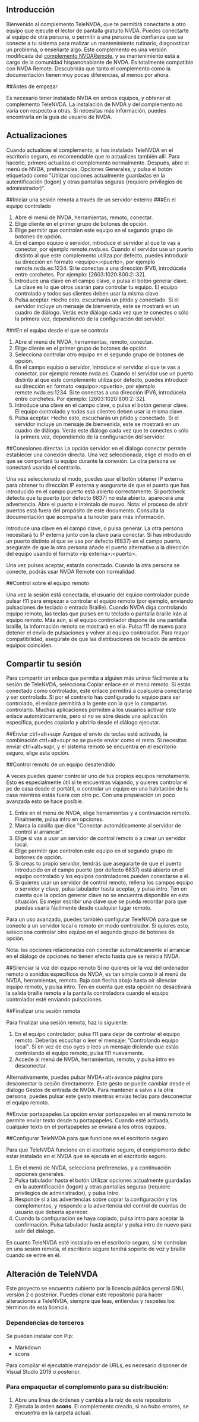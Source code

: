 ## Introducción

Bienvenido al complemento TeleNVDA, que te permitirá conectarte a otro equipo que ejecute el lector de pantalla gratuito NVDA. Puedes conectarte al equipo de otra persona, o permitir a una persona de confianza que se conecte a tu sistema para realizar un mantenimiento rutinario, diagnosticar un problema, o enseñarte algo. Este complemento es una versión modificada del [complemento NVDARemote](https://nvdaremote.com), y su mantenimiento está a cargo de la comunidad hispanohablante de NVDA. Es totalmente compatible con NVDA Remote. Descubrirás que tanto el complemento como la documentación tienen muy pocas diferencias, al menos por ahora.

##Antes de empezar

Es necesario tener instalado NVDA en ambos equipos, y obtener el complemento TeleNVDA.
La instalación de NVDA y del complemento no varía con respecto a otras. Si necesitas más información, puedes encontrarla en la guía de usuario de NVDA.

## Actualizaciones

Cuando actualices el complemento, si has instalado TeleNVDA en el escritorio seguro, es recomendable que lo actualices también allí.
Para hacerlo, primero actualiza el complemento normalmente. Después, abre el menú de NVDA, preferencias, Opciones Generales, y pulsa el botón etiquetado como "Utilizar opciones actualmente guardadas en la autentificación (logon) y otras pantallas seguras (requiere privilegios de administrador)".

##Iniciar una sesión remota a través de un servidor externo
###En el equipo controlado
1. Abre el menú de NVDA, herramientas, remoto, conectar.
2. Elige cliente en el primer grupo de botones de opción.
3. Elige permitir que controlen este equipo en el segundo grupo de botones de opción.
4. En el campo equipo o servidor, introduce el servidor al que te vas a conectar, por ejemplo remote.nvda.es. Cuando el servidor use un puerto distinto al que este complemento utiliza por defecto, puedes introducir su dirección en formato &lt;equipo&gt;:&lt;puerto&gt;, por ejemplo remote.nvda.es:1234. Si te conectas a una dirección IPV6, introdúcela entre corchetes. Por ejemplo: [2603:1020:800:2::32].
5. Introduce una clave en el campo clave, o pulsa el botón generar clave.
La clave es lo que otros usarán para controlar tu equipo.
El equipo controlado y todos sus clientes deben usar la misma clave.
6. Pulsa aceptar. Hecho esto, escucharás un pitido y conectado. Si el servidor incluye un mensaje de bienvenida, este se mostrará en un cuadro de diálogo. Verás este diálogo cada vez que te conectes o sólo la primera vez, dependiendo de la configuración del servidor.

###En el equipo desde el que se controla
1. Abre el menú de NVDA, herramientas, remoto, conectar.
2. Elige cliente en el primer grupo de botones de opción.
3. Selecciona controlar otro equipo en el segundo grupo de botones de opción.
4. En el campo equipo o servidor, introduce el servidor al que te vas a conectar, por ejemplo remote.nvda.es. Cuando el servidor use un puerto distinto al que este complemento utiliza por defecto, puedes introducir su dirección en formato &lt;equipo&gt;:&lt;puerto&gt;, por ejemplo remote.nvda.es:1234. Si te conectas a una dirección IPV6, introdúcela entre corchetes. Por ejemplo: [2603:1020:800:2::32].
5. Introduce una clave en el campo clave, o pulsa el botón generar clave.
El equipo controlado y todos sus clientes deben usar la misma clave.
6. Pulsa aceptar. Hecho esto, escucharás un pitido y conectado. Si el servidor incluye un mensaje de bienvenida, este se mostrará en un cuadro de diálogo. Verás este diálogo cada vez que te conectes o sólo la primera vez, dependiendo de la configuración del servidor.

##Conexiones directas
La opción servidor en el diálogo conectar permite establecer una conexión directa.
Una vez seleccionada, elige el modo en el que se comportará tu equipo durante la conexión.
La otra persona se conectará usando el contrario.

Una vez seleccionado el modo, puedes usar el botón obtener IP externa para obtener tu dirección IP externa y asegurarte de que el puerto que has introducido en el campo puerto está abierto correctamente.
Si portcheck detecta que tu puerto (por defecto 6837) no está abierto, aparecerá una advertencia.
Abre el puerto e inténtalo de nuevo.
Nota: el proceso de abrir puertos está fuera del propósito de este documento. Consulta la documentación que acompaña a tu router para más información.

Introduce una clave en el campo clave, o pulsa generar. La otra persona necesitará tu IP externa junto con la clave para conectar. Si has introducido un puerto distinto al que se usa por defecto (6837) en el campo puerto, asegúrate de que la otra persona añade el puerto alternativo a la dirección del equipo usando el formato &lt;ip externa&gt;:&lt;puerto&gt;.

Una vez pulses aceptar, estarás conectado.
Cuando la otra persona se conecte, podrás usar NVDA Remote con normalidad.

##Control sobre el equipo remoto

Una vez la sesión está conectada, el usuario del equipo controlador puede pulsar f11 para empezar a controlar el equipo remoto (por ejemplo, enviando pulsaciones de teclado o entrada Braille).
Cuando NVDA diga controlando equipo remoto, las teclas que pulses en tu teclado o pantalla braille irán al equipo remoto. Más aún, si el equipo controlador dispone de una pantalla braille, la información remota se mostrará en ella. Pulsa f11 de nuevo para detener el envío de pulsaciones y volver al equipo controlador.
Para mayor compatibilidad, asegúrate de que las distribuciones de teclado de ambos equipos coinciden.

## Compartir tu sesión

Para compartir un enlace que permita a alguien más unirse fácilmente a tu sesión de TeleNVDA, selecciona Copiar enlace en el menú remoto.
Si estás conectado como controlador, este enlace permitirá a cualquiera conectarse y ser controlado.
Si por el contrario has configurado tu equipo para ser controlado, el enlace permitirá a la gente con la que lo compartas controlarlo.
Muchas aplicaciones permiten a los usuarios activar este enlace automáticamente, pero si no se abre desde una aplicación específica, puedes copiarlo y abrirlo desde el diálogo ejecutar.


##Enviar ctrl+alt+supr
Aunque el envío de teclas esté activado, la combinación ctrl+alt+supr no se puede enviar como el resto.
Si necesitas enviar ctrl+alt+supr, y el sistema remoto se encuentra en el escritorio seguro, elige esta opción.

##Control remoto de un equipo desatendido

A veces puedes querer controlar uno de tus propios equipos remotamente. Esto es especialmente útil si te encuentras viajando, y quieres controlar el pc de casa desde el portátil, o controlar un equipo en una habitación de tu casa mientras estás fuera con otro pc. Con una preparación un poco avanzada esto se hace posible.

1. Entra en el menú de NVDA, elige herramientas y a continuación remoto. Finalmente, pulsa intro en opciones.
2. Marca la casilla que dice "Conectar automáticamente al servidor de control al arrancar".
3. Elige si vas a usar un servidor de control remoto o a crear un servidor local.
4. Elige permitir que controlen este equipo en el segundo grupo de botones de opción.
5. Si creas tu propio servidor, tendrás que asegurarte de que el puerto introducido en el campo puerto (por defecto 6837) está abierto en el equipo controlado y los equipos controladores pueden conectarse a él.
6. Si quieres usar un servidor de control remoto, rellena los campos equipo o servidor y clave, pulsa tabulador hasta aceptar, y pulsa intro. Ten en cuenta que la opción generar clave no se encuentra disponible en esta situación. Es mejor escribir una clave que se pueda recordar para que puedas usarla fácilmente desde cualquier lugar remoto.

Para un uso avanzado, puedes también configurar TeleNVDA para que se conecte a un servidor local o remoto en modo controlador. Si quieres esto, selecciona controlar otro equipo en el segundo grupo de botones de opción.

Nota: las opciones relacionadas con conectar automáticamente al arrancar en el diálogo de opciones no tienen efecto hasta que se reinicia NVDA.


##Silenciar la voz del equipo remoto
Si no quieres oír la voz del ordenador remoto o sonidos específicos de NVDA, es tan simple como ir al menú de NVDA, herramientas, remoto. Baja con flecha abajo hasta oír silenciar equipo remoto, y pulsa intro. Ten en cuenta que esta opción no desactivará la salida braille remota a la pantalla controladora cuando el equipo controlador esté enviando pulsaciones.


##Finalizar una sesión remota

Para finalizar una sesión remota, haz lo siguiente:

1. En el equipo controlador, pulsa f11 para dejar de controlar el equipo remoto. Deberías escuchar o leer el mensaje: "Controlando equipo local". Si en vez de eso oyes o lees un mensaje diciendo que estás controlando el equipo remoto, pulsa f11 nuevamente.
2. Accede al menú de NVDA, herramientas, remoto, y pulsa intro en desconectar.

Alternativamente, puedes pulsar NVDA+alt+avance página para desconectar la sesión directamente. Este gesto se puede cambiar desde el diálogo Gestos de entrada de NVDA. Para mantener a salvo a la otra persona, puedes pulsar este gesto mientras envías teclas para desconectar el equipo remoto.

##Enviar portapapeles
La opción enviar portapapeles en el menú remoto te permite enviar texto desde tu portapapeles.
Cuando esté activada, cualquier texto en el portapapeles se enviará a los otros equipos.

##Configurar TeleNVDA para que funcione en el escritorio seguro

Para que TeleNVDA funcione en el escritorio seguro, el complemento debe estar instalado en el NVDA que se ejecuta en el escritorio seguro.

1. En el menú de NVDA, selecciona preferencias, y a continuación opciones generales.
2. Pulsa tabulador hasta el botón Utilizar opciones actualmente guardadas en la autentificación (logon) y otras pantallas seguras (requiere privilegios de administrador), y pulsa Intro.
3. Responde sí a las advertencias sobre copiar la configuración y los complementos, y responde a la advertencia del control de cuentas de usuario que debería aparecer.
4. Cuando la configuración se haya copiado, pulsa intro para aceptar la confirmación. Pulsa tabulador hasta aceptar y pulsa intro de nuevo para salir del diálogo.

En cuanto TeleNVDA esté instalado en el escritorio seguro, si te controlan en una sesión remota, el escritorio seguro tendrá soporte de voz y braille cuando se entre en él.

## Alteración de TeleNVDA

Este proyecto se encuentra cubierto por la licencia pública general GNU, versión 2 o posterior. Puedes clonar este repositorio para hacer alteraciones a TeleNVDA, siempre que leas, entiendas y respetes los términos de esta licencia.

### Dependencias de terceros

Se pueden instalar con Pip:

* Markdown
* scons

Para compilar el ejecutable manejador de URLs, es necesario disponer de Visual Studio 2019 o posterior.

### Para empaquetar el complemento para su distribución:

1. Abre una línea de órdenes y cambia a la raíz de este repositorio
2. Ejecuta la orden **scons**. El complemento creado, si no hubo errores, se encuentra en la carpeta actual.


